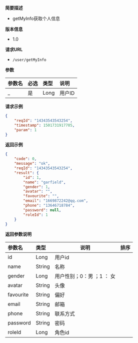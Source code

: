 **简要描述** 
- getMyInfo获取个人信息

**版本信息**
- 1.0

**请求URL** 
- `/user/getMyInfo `

**参数** 

|参数名|必选|类型|说明|
|:---- |:---   |:---|:----- |
|_ |是 | Long | 用户ID |


**请求示例**

```JSON
{
    "reqId": "14343543543254",
    "timestamp": 1501731917705,
    "param": 1
}
```



 **返回示例**

```JSON
{
    "code": 0,
    "message": "ok",
    "reqId": "14343543543254",
    "result": {
        "id": 1,
        "name": "garfield",
        "gender": 1,
        "avatar": "",
        "favourite": "",
        "email": "1669872242@qq.com",
        "phone": "13646718784",
        "password": null,
        "roleId": 1
    }
}
```


 **返回参数说明** 

|参数名|类型|说明|排序|
|:----- |:-----|-----  |-----  |
|id | Long   |用户id  | 
|name |String |名称 |
|gender  |Long |用户性别；0：男 ；1 ： 女 |
|avatar |String |头像 |
|favourite |String |偏好 |
|email |String |邮箱 |
|phone |String |联系方式 |
|password |String |密码|
|roleId |Long |角色id |
